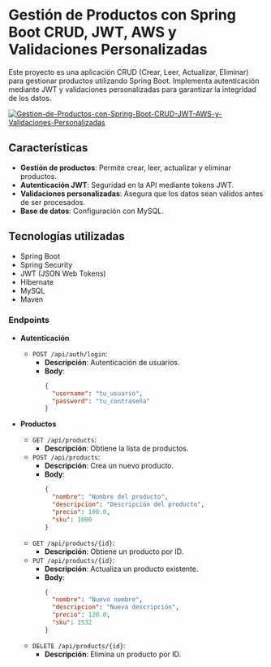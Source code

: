 # Gestión de Productos con Spring Boot CRUD, JWT, AWS y Validaciones Personalizadas

Este proyecto es una aplicación CRUD (Crear, Leer, Actualizar, Eliminar) para gestionar productos utilizando Spring Boot. Implementa autenticación mediante JWT y validaciones personalizadas para garantizar la integridad de los datos.

[![Gestion-de-Productos-con-Spring-Boot-CRUD-JWT-AWS-y-Validaciones-Personalizadas](https://img.youtube.com/vi/3EfuQNFbXWc/0.jpg)](https://www.youtube.com/watch?v=3EfuQNFbXWc)
## Características

- **Gestión de productos**: Permite crear, leer, actualizar y eliminar productos.
- **Autenticación JWT**: Seguridad en la API mediante tokens JWT.
- **Validaciones personalizadas**: Asegura que los datos sean válidos antes de ser procesados.
- **Base de datos**: Configuración con MySQL.

## Tecnologías utilizadas

- Spring Boot
- Spring Security
- JWT (JSON Web Tokens)
- Hibernate
- MySQL
- Maven

### Endpoints

- **Autenticación**
  - `POST /api/auth/login`: 
    - **Descripción**: Autenticación de usuarios.
    - **Body**: 
      ```json
      {
        "username": "tu_usuario",
        "password": "tu_contraseña"
      }
      ```

- **Productos**
  - `GET /api/products`: 
    - **Descripción**: Obtiene la lista de productos.
  - `POST /api/products`: 
    - **Descripción**: Crea un nuevo producto.
    - **Body**: 
      ```json
      {
        "nombre": "Nombre del producto",
        "descripcion": "Descripción del producto",
        "precio": 100.0,
        "sku": 1000
      }
      ```
  - `GET /api/products/{id}`: 
    - **Descripción**: Obtiene un producto por ID.
  - `PUT /api/products/{id}`: 
    - **Descripción**: Actualiza un producto existente.
    - **Body**: 
      ```json
      {
        "nombre": "Nuevo nombre",
        "descripcion": "Nueva descripción",
        "precio": 120.0,
        "sku": 1532
      }
      ```
  - `DELETE /api/products/{id}`: 
    - **Descripción**: Elimina un producto por ID.

